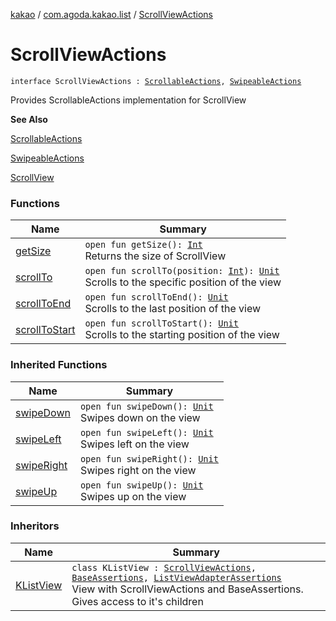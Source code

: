[kakao](../../index.md) / [com.agoda.kakao.list](../index.md) / [ScrollViewActions](./index.md)

# ScrollViewActions

`interface ScrollViewActions : `[`ScrollableActions`](../../com.agoda.kakao.common.actions/-scrollable-actions/index.md)`, `[`SwipeableActions`](../../com.agoda.kakao.common.actions/-swipeable-actions/index.md)

Provides ScrollableActions implementation for ScrollView

**See Also**

[ScrollableActions](../../com.agoda.kakao.common.actions/-scrollable-actions/index.md)

[SwipeableActions](../../com.agoda.kakao.common.actions/-swipeable-actions/index.md)

[ScrollView](https://developer.android.com/reference/android/widget/ScrollView.html)

### Functions

| Name | Summary |
|---|---|
| [getSize](get-size.md) | `open fun getSize(): `[`Int`](https://kotlinlang.org/api/latest/jvm/stdlib/kotlin/-int/index.html)<br>Returns the size of ScrollView |
| [scrollTo](scroll-to.md) | `open fun scrollTo(position: `[`Int`](https://kotlinlang.org/api/latest/jvm/stdlib/kotlin/-int/index.html)`): `[`Unit`](https://kotlinlang.org/api/latest/jvm/stdlib/kotlin/-unit/index.html)<br>Scrolls to the specific position of the view |
| [scrollToEnd](scroll-to-end.md) | `open fun scrollToEnd(): `[`Unit`](https://kotlinlang.org/api/latest/jvm/stdlib/kotlin/-unit/index.html)<br>Scrolls to the last position of the view |
| [scrollToStart](scroll-to-start.md) | `open fun scrollToStart(): `[`Unit`](https://kotlinlang.org/api/latest/jvm/stdlib/kotlin/-unit/index.html)<br>Scrolls to the starting position of the view |

### Inherited Functions

| Name | Summary |
|---|---|
| [swipeDown](../../com.agoda.kakao.common.actions/-swipeable-actions/swipe-down.md) | `open fun swipeDown(): `[`Unit`](https://kotlinlang.org/api/latest/jvm/stdlib/kotlin/-unit/index.html)<br>Swipes down on the view |
| [swipeLeft](../../com.agoda.kakao.common.actions/-swipeable-actions/swipe-left.md) | `open fun swipeLeft(): `[`Unit`](https://kotlinlang.org/api/latest/jvm/stdlib/kotlin/-unit/index.html)<br>Swipes left on the view |
| [swipeRight](../../com.agoda.kakao.common.actions/-swipeable-actions/swipe-right.md) | `open fun swipeRight(): `[`Unit`](https://kotlinlang.org/api/latest/jvm/stdlib/kotlin/-unit/index.html)<br>Swipes right on the view |
| [swipeUp](../../com.agoda.kakao.common.actions/-swipeable-actions/swipe-up.md) | `open fun swipeUp(): `[`Unit`](https://kotlinlang.org/api/latest/jvm/stdlib/kotlin/-unit/index.html)<br>Swipes up on the view |

### Inheritors

| Name | Summary |
|---|---|
| [KListView](../-k-list-view/index.md) | `class KListView : `[`ScrollViewActions`](./index.md)`, `[`BaseAssertions`](../../com.agoda.kakao.common.assertions/-base-assertions/index.md)`, `[`ListViewAdapterAssertions`](../-list-view-adapter-assertions/index.md)<br>View with ScrollViewActions and BaseAssertions. Gives access to it's children |
